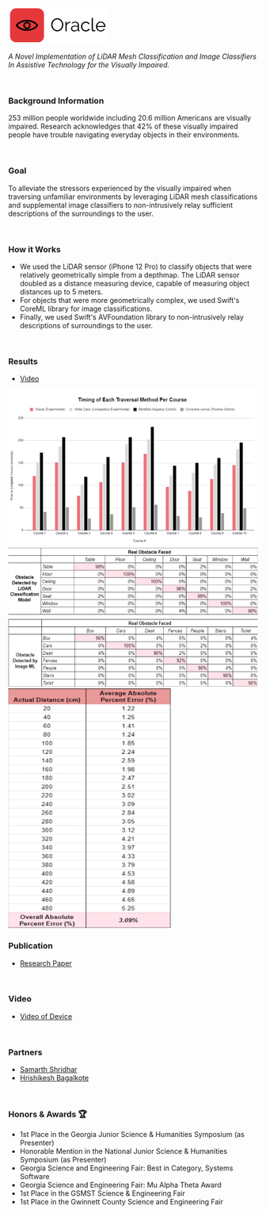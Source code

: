 <img src="https://raw.githubusercontent.com/JBPrew/oracle/main/assets/oracle.png">
<p><i>A Novel Implementation of LiDAR Mesh Classification and Image Classifiers In Assistive Technology for the Visually Impaired.</i></p>

<br>

<h3>Background Information</h3>
<p>
253 million people worldwide including 20.6 million Americans are visually impaired. Research acknowledges that 42% of these visually impaired people have trouble navigating everyday objects in their environments.
</p>

<br>

<h3>Goal</h3>
<p>
To alleviate the stressors experienced by the visually impaired when traversing unfamiliar environments by leveraging LiDAR mesh classifications and supplemental image classifiers to non-intrusively relay sufficient descriptions of the surroundings to the user.
</p>

<br>

<h3>How it Works</h3>
<ul>
  <li>We used the LiDAR sensor (iPhone 12 Pro) to classify objects that were relatively geometrically simple from a depthmap. The LiDAR sensor doubled as a distance measuring device, capable of measuring object distances up to 5 meters.</li>
  <li>For objects that were more geometrically complex, we used Swift's CoreML library for image classifications.</li>
  <li>Finally, we used Swift's AVFoundation library to non-intrusively relay descriptions of surroundings to the user.</li>
</ul>

<br>

<h3>Results</h3>
<ul>
  <li><a href = "https://drive.google.com/file/d/1UDUjAMYN9o3ukPZ7a5AU71Pw-KHSN6sM/">Video</a></li>
</ul>
 
<img src="https://raw.githubusercontent.com/JBPrew/oracle/main/assets/graph.png">
<img src="https://raw.githubusercontent.com/JBPrew/oracle/main/assets/accuracies.png">
<img src="https://raw.githubusercontent.com/JBPrew/oracle/main/assets/distances.png">

<br>

<h3>Publication</h3>
<ul>
  <li><a href="https://github.com/JBPrew/Oracle/blob/06cdcdf746264278228f8ae181929c6600dbcbf6/Oracle%20Research%20Publication.pdf">Research Paper</a></li>
</ul>

<br>

<h3>Video</h3>
<ul>
  <li><a href="https://tinyurl.com/PrewittOracleVideo">Video of Device</a></li>
</ul>

<br>
<h3>Partners</h3>
<ul>
  <li><a href="https://github.com/sam-shridhar1950f">Samarth Shridhar</a></li>
  <li><a href="https://github.com/hershyz">Hrishikesh Bagalkote</a></li>
</ul>

<br>

<h3>Honors & Awards 🏆</h3>
<ul>
  <li>1st Place in the Georgia Junior Science & Humanities Symposium (as Presenter)</li>
  <li>Honorable Mention in the National Junior Science & Humanities Symposium (as Presenter)</li>
  <li>Georgia Science and Engineering Fair: Best in Category, Systems Software</li>
  <li>Georgia Science and Engineering Fair: Mu Alpha Theta Award</li>
  <li>1st Place in the GSMST Science & Engineering Fair</li>
  <li>1st Place in the Gwinnett County Science and Engineering Fair</li>
</ul>
